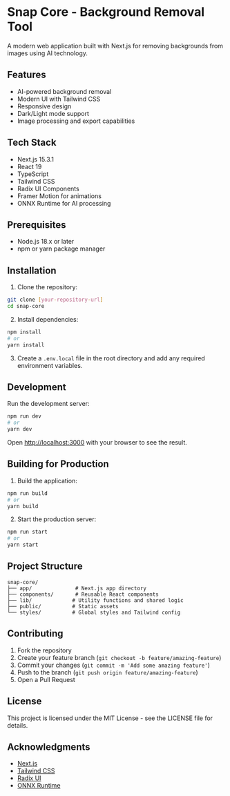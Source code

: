 # Snap Core - Background Removal Tool

A modern web application built with Next.js for removing backgrounds from images using AI technology.

## Features

- AI-powered background removal
- Modern UI with Tailwind CSS
- Responsive design
- Dark/Light mode support
- Image processing and export capabilities

## Tech Stack

- Next.js 15.3.1
- React 19
- TypeScript
- Tailwind CSS
- Radix UI Components
- Framer Motion for animations
- ONNX Runtime for AI processing

## Prerequisites

- Node.js 18.x or later
- npm or yarn package manager

## Installation

1. Clone the repository:
```bash
git clone [your-repository-url]
cd snap-core
```

2. Install dependencies:
```bash
npm install
# or
yarn install
```

3. Create a `.env.local` file in the root directory and add any required environment variables.

## Development

Run the development server:

```bash
npm run dev
# or
yarn dev
```

Open [http://localhost:3000](http://localhost:3000) with your browser to see the result.

## Building for Production

1. Build the application:
```bash
npm run build
# or
yarn build
```

2. Start the production server:
```bash
npm run start
# or
yarn start
```

## Project Structure

```
snap-core/
├── app/              # Next.js app directory
├── components/       # Reusable React components
├── lib/             # Utility functions and shared logic
├── public/          # Static assets
└── styles/          # Global styles and Tailwind config
```

## Contributing

1. Fork the repository
2. Create your feature branch (`git checkout -b feature/amazing-feature`)
3. Commit your changes (`git commit -m 'Add some amazing feature'`)
4. Push to the branch (`git push origin feature/amazing-feature`)
5. Open a Pull Request

## License

This project is licensed under the MIT License - see the LICENSE file for details.

## Acknowledgments

- [Next.js](https://nextjs.org)
- [Tailwind CSS](https://tailwindcss.com)
- [Radix UI](https://www.radix-ui.com)
- [ONNX Runtime](https://onnxruntime.ai)
